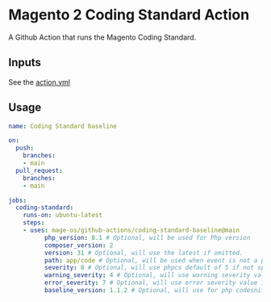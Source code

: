 # Magento 2 Coding Standard Action

A Github Action that runs the Magento Coding Standard.

## Inputs

See the [action.yml](./action.yml)

## Usage

```yml
name: Coding Standard baseline

on:
  push:
    branches:
    - main
  pull_request:
    branches:
    - main

jobs:
  coding-standard:
    runs-on: ubuntu-latest
    steps:
    - uses: mage-os/github-actions/coding-standard-baseline@main
          php_version: 8.1 # Optional, will be used for Php version
          composer_version: 2
          version: 31 # Optional, will use the latest if omitted.
          path: app/code # Optional, will be used when event is not a pull request.
          severity: 8 # Optional, will use phpcs default of 5 if not specified.
          warning_severity: 4 # Optional, will use warning severity value if not specified.
          error_severity: 7 # Optional, will use error severity value if not specified.
          baseline_version: 1.1.2 # Optional, will use for php codesniffer baseline version
```
